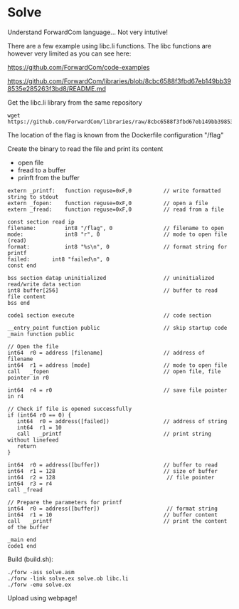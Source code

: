 # Solve

Understand ForwardCom language... Not very intutive! 

There are a few example using libc.li functions. The libc functions are however very limited as you can see here:

https://github.com/ForwardCom/code-examples

https://github.com/ForwardCom/libraries/blob/8cbc6588f3fbd67eb149bb398535e285263f3bd8/README.md 

Get the libc.li library from the same repository 

```
wget https://github.com/ForwardCom/libraries/raw/8cbc6588f3fbd67eb149bb398535e285263f3bd8/libc.li
```

The location of the flag is known from the Dockerfile configuration "/flag" 

Create the binary to read the file and print its content   
- open file 
- fread to a buffer
- prinft from the buffer 

```
extern _printf:   function reguse=0xF,0          // write formatted string to stdout
extern _fopen:    function reguse=0xF,0          // open a file
extern _fread:    function reguse=0xF,0          // read from a file

const section read ip
filename:         int8 "/flag", 0                // filename to open
mode:             int8 "r", 0                    // mode to open file (read)
format:           int8 "%s\n", 0                 // format string for printf
failed: 	  int8 "failed\n", 0
const end

bss section datap uninitialized                  // uninitialized read/write data section
int8 buffer[256]                                 // buffer to read file content
bss end

code1 section execute                            // code section

__entry_point function public                    // skip startup code
_main function public

// Open the file
int64  r0 = address [filename]                   // address of filename
int64  r1 = address [mode]                       // mode to open file
call   _fopen                                    // open file, file pointer in r0

int64  r4 = r0                                   // save file pointer in r4

// Check if file is opened successfully
if (int64 r0 == 0) {
   int64  r0 = address([failed])                 // address of string
   int64  r1 = 10
   call   _printf                                // print string without linefeed
   return
}

int64  r0 = address([buffer])                    // buffer to read
int64  r1 = 128                                  // size of buffer
int64  r2 = 128                                   // file pointer
int64  r3 = r4
call _fread

// Prepare the parameters for printf
int64  r0 = address([buffer])                     // format string
int64  r1 = 10                                   // buffer content
call   _printf                                   // print the content of the buffer

_main end
code1 end

```

Build (build.sh): 
```
./forw -ass solve.asm
./forw -link solve.ex solve.ob libc.li
./forw -emu solve.ex
```

Upload using webpage! 
